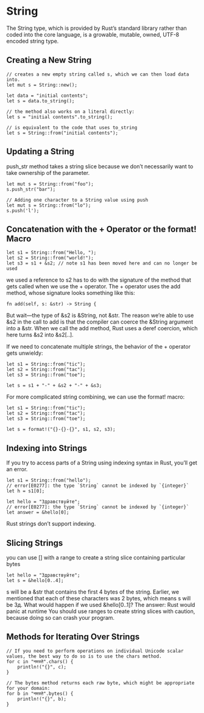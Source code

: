 # String
The String type, which is provided by Rust’s standard library rather than coded into the core language, is a growable, mutable, owned, UTF-8 encoded string type.

## Creating a New String

    // creates a new empty string called s, which we can then load data into. 
    let mut s = String::new();
    
    let data = "initial contents";
    let s = data.to_string();

    // the method also works on a literal directly:
    let s = "initial contents".to_string();
    
    // is equivalent to the code that uses to_string
    let s = String::from("initial contents");

## Updating a String
push_str method takes a string slice because we don’t necessarily want to take ownership of the parameter. 

    let mut s = String::from("foo");
    s.push_str("bar");
    
    // Adding one character to a String value using push
    let mut s = String::from("lo");
    s.push('l');

## Concatenation with the + Operator or the format! Macro

    let s1 = String::from("Hello, ");
    let s2 = String::from("world!");
    let s3 = s1 + &s2; // note s1 has been moved here and can no longer be used

we used a reference to s2 has to do with the signature of the method that gets called when we use the + operator. The + operator uses the add method, whose signature looks something like this:

    fn add(self, s: &str) -> String {

But wait—the type of &s2 is &String, not &str. 
The reason we’re able to use &s2 in the call to add is that the compiler can coerce the &String argument into a &str.
When we call the add method, Rust uses a deref coercion, which here turns &s2 into &s2[..]. 


If we need to concatenate multiple strings, the behavior of the + operator gets unwieldy:

    let s1 = String::from("tic");
    let s2 = String::from("tac");
    let s3 = String::from("toe");

    let s = s1 + "-" + &s2 + "-" + &s3;

For more complicated string combining, we can use the format! macro:

    let s1 = String::from("tic");
    let s2 = String::from("tac");
    let s3 = String::from("toe");

    let s = format!("{}-{}-{}", s1, s2, s3);

## Indexing into Strings
If you try to access parts of a String using indexing syntax in Rust, you’ll get an error.

    let s1 = String::from("hello");
    // error[E0277]: the type `String` cannot be indexed by `{integer}`
    let h = s1[0];

    let hello = "Здравствуйте";
    // error[E0277]: the type `String` cannot be indexed by `{integer}`
    let answer = &hello[0];

Rust strings don’t support indexing. 

## Slicing Strings
you can use [] with a range to create a string slice containing particular bytes

    let hello = "Здравствуйте";
    let s = &hello[0..4];
s will be a &str that contains the first 4 bytes of the string. Earlier, we mentioned that each of these characters was 2 bytes, which means s will be Зд.
What would happen if we used &hello[0..1]? The answer: Rust would panic at runtime
You should use ranges to create string slices with caution, because doing so can crash your program.

## Methods for Iterating Over Strings

    // If you need to perform operations on individual Unicode scalar values, the best way to do so is to use the chars method.
    for c in "नमस्ते".chars() {
        println!("{}", c);
    }
    
    // The bytes method returns each raw byte, which might be appropriate for your domain:
    for b in "नमस्ते".bytes() {
        println!("{}", b);
    }
    
    
